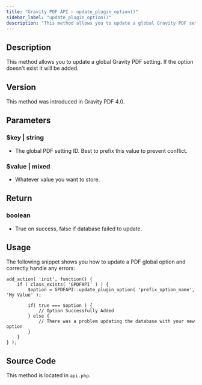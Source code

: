 ```yaml
---
title: "Gravity PDF API – update_plugin_option()"
sidebar_label: "update_plugin_option()"
description: "This method allows you to update a global Gravity PDF setting. If the option doesn't exist, it will be added. "
---
```


## Description

This method allows you to update a global Gravity PDF setting. If the option doesn't exist it will be added.

## Version

This method was introduced in Gravity PDF 4.0.

## Parameters

### $key \| string
* The global PDF setting ID. Best to prefix this value to prevent conflict.

### $value \| mixed
* Whatever value you want to store.

## Return

### boolean
* True on success, false if database failed to update.

## Usage

The following snippet shows you how to update a PDF global option and correctly handle any errors:

```
add_action( 'init', function() {
    if ( class_exists( 'GPDFAPI' ) ) {
        $option = GPDFAPI::update_plugin_option( 'prefix_option_name', 'My Value' );

        if( true === $option ) {
            // Option Successfully Added
        } else {
            // There was a problem updating the database with your new option
        }
    }
} );
```

## Source Code

This method is located in `api.php`.
